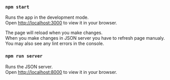 ### `npm start`

Runs the app in the development mode.\
Open [http://localhost:3000](http://localhost:3000) to view it in your browser.

The page will reload when you make changes.\
When you make changes in JSON server you have to refresh page manualy.\
You may also see any lint errors in the console.
### `npm run server`

Runs the JSON server.\
Open [http://localhost:8000](http://localhost:8000) to view it in your browser.
